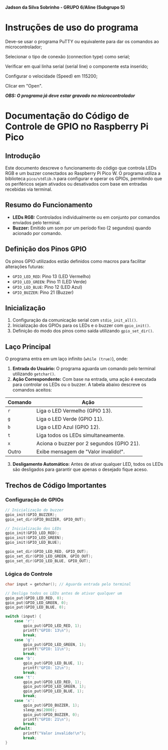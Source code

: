 **Jadson da Silva Sobrinho - GRUPO 6/Aline (Subgrupo 5)**


# Instruções de uso do programa

Deve-se usar o programa PuTTY ou equivalente para dar os comandos ao microcontrolador;

Selecionar o tipo de conexão (connection type) como serial;

Verificar em qual linha serial (serial line) o componente esta inserido;

Configurar o velocidade (Speed) em 115200;

Clicar em "Open".

***OBS: O programa já deve estar gravado no microcontrolador*** 

# Documentação do Código de Controle de GPIO no Raspberry Pi Pico

## Introdução
Este documento descreve o funcionamento do código que controla LEDs RGB e um buzzer conectados ao Raspberry Pi Pico W. O programa utiliza a biblioteca `pico/stdlib.h` para configurar e operar os GPIOs, permitindo que os periféricos sejam ativados ou desativados com base em entradas recebidas via terminal.

## Resumo do Funcionamento
- **LEDs RGB:** Controlados individualmente ou em conjunto por comandos enviados pelo terminal.
- **Buzzer:** Emitido um som por um período fixo (2 segundos) quando acionado por comando.

## Definição dos Pinos GPIO
Os pinos GPIO utilizados estão definidos como macros para facilitar alterações futuras:

- `GPIO_LED_RED`: Pino 13 (LED Vermelho)
- `GPIO_LED_GREEN`: Pino 11 (LED Verde)
- `GPIO_LED_BLUE`: Pino 12 (LED Azul)
- `GPIO_BUZZER`: Pino 21 (Buzzer)

## Inicialização
1. Configuração da comunicação serial com `stdio_init_all()`.
2. Inicialização dos GPIOs para os LEDs e o buzzer com `gpio_init()`.
3. Definição do modo dos pinos como saída utilizando `gpio_set_dir()`.

## Laço Principal
O programa entra em um laço infinito (`while (true)`), onde:

1. **Entrada do Usuário:** O programa aguarda um comando pelo terminal utilizando `getchar()`.
2. **Ação Correspondente:** Com base na entrada, uma ação é executada para controlar os LEDs ou o buzzer. A tabela abaixo descreve os comandos aceitos:

| Comando | Ação                                   |
|---------|------------------------------------------|
| `r`     | Liga o LED Vermelho (GPIO 13).           |
| `g`     | Liga o LED Verde (GPIO 11).              |
| `b`     | Liga o LED Azul (GPIO 12).               |
| `t`     | Liga todos os LEDs simultaneamente.      |
| `x`     | Aciona o buzzer por 2 segundos (GPIO 21).|
| Outro   | Exibe mensagem de "Valor invalido!".     |

3. **Desligamento Automático:** Antes de ativar qualquer LED, todos os LEDs são desligados para garantir que apenas o desejado fique aceso.

## Trechos de Código Importantes

### Configuração de GPIOs
```c
// Inicialização do buzzer
gpio_init(GPIO_BUZZER);
gpio_set_dir(GPIO_BUZZER, GPIO_OUT);

// Inicialização dos LEDs
gpio_init(GPIO_LED_RED);
gpio_init(GPIO_LED_GREEN);
gpio_init(GPIO_LED_BLUE);

gpio_set_dir(GPIO_LED_RED, GPIO_OUT);
gpio_set_dir(GPIO_LED_GREEN, GPIO_OUT);
gpio_set_dir(GPIO_LED_BLUE, GPIO_OUT);
```

### Lógica do Controle
```c
char input = getchar(); // Aguarda entrada pelo terminal

// Desliga todos os LEDs antes de ativar qualquer um
gpio_put(GPIO_LED_RED, 0);
gpio_put(GPIO_LED_GREEN, 0);
gpio_put(GPIO_LED_BLUE, 0);

switch (input) {
    case 'r':
        gpio_put(GPIO_LED_RED, 1);
        printf("GPIO: 13\n");
        break;
    case 'g':
        gpio_put(GPIO_LED_GREEN, 1);
        printf("GPIO: 11\n");
        break;
    case 'b':
        gpio_put(GPIO_LED_BLUE, 1);
        printf("GPIO: 12\n");
        break;
    case 't':
        gpio_put(GPIO_LED_RED, 1);
        gpio_put(GPIO_LED_GREEN, 1);
        gpio_put(GPIO_LED_BLUE, 1);
        break;
    case 'x':
        gpio_put(GPIO_BUZZER, 1);
        sleep_ms(2000);
        gpio_put(GPIO_BUZZER, 0);
        printf("GPIO: 21\n");
        break;
    default:
        printf("Valor invalido!\n");
        break;
}
```

